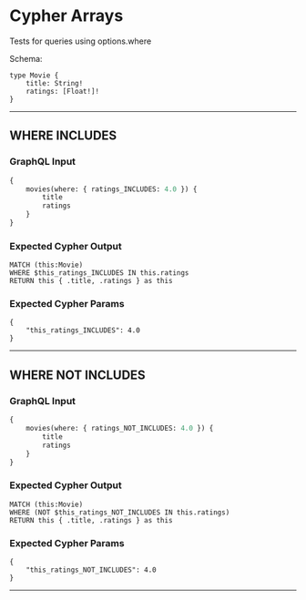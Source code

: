 # Cypher Arrays

Tests for queries using options.where

Schema:

```schema
type Movie {
    title: String!
    ratings: [Float!]!
}
```

---

## WHERE INCLUDES

### GraphQL Input

```graphql
{
    movies(where: { ratings_INCLUDES: 4.0 }) {
        title
        ratings
    }
}
```

### Expected Cypher Output

```cypher
MATCH (this:Movie)
WHERE $this_ratings_INCLUDES IN this.ratings
RETURN this { .title, .ratings } as this
```

### Expected Cypher Params

```cypher-params
{
    "this_ratings_INCLUDES": 4.0
}
```

---

## WHERE NOT INCLUDES

### GraphQL Input

```graphql
{
    movies(where: { ratings_NOT_INCLUDES: 4.0 }) {
        title
        ratings
    }
}
```

### Expected Cypher Output

```cypher
MATCH (this:Movie)
WHERE (NOT $this_ratings_NOT_INCLUDES IN this.ratings)
RETURN this { .title, .ratings } as this
```

### Expected Cypher Params

```cypher-params
{
    "this_ratings_NOT_INCLUDES": 4.0
}
```

---
